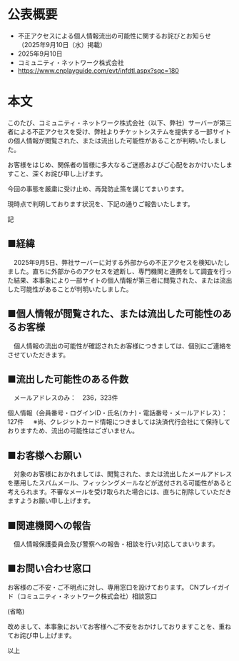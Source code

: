 # 公表概要
- 不正アクセスによる個人情報流出の可能性に関するお詫びとお知らせ（2025年9月10日（水）掲載）
- 2025年9月10日
- コミュニティ・ネットワーク株式会社
- https://www.cnplayguide.com/evt/infdtl.aspx?sqc=180

# 本文
このたび、コミュニティ・ネットワーク株式会社（以下、弊社）サーバーが第三者による不正アクセスを受け、弊社よりチケットシステムを提供する一部サイトの個人情報が閲覧された、または流出した可能性があることが判明いたしました。

お客様をはじめ、関係者の皆様に多大なるご迷惑およびご心配をおかけいたしますこと、深くお詫び申し上げます。

今回の事態を厳粛に受け止め、再発防止策を講じてまいります。

現時点で判明しております状況を、下記の通りご報告いたします。

記

## ■経緯
　2025年9月5日、弊社サーバーに対する外部からの不正アクセスを検知いたしました。直ちに外部からのアクセスを遮断し、専門機関と連携をして調査を行った結果、本事象により一部サイトの個人情報が第三者に閲覧された、または流出した可能性があることが判明いたしました。

## ■個人情報が閲覧された、または流出した可能性のあるお客様
　個人情報の流出の可能性が確認されたお客様につきましては、個別にご連絡をさせていただきます。

## ■流出した可能性のある件数
　メールアドレスのみ：　236，323件

 個人情報（会員番号・ログインID・氏名(カナ)・電話番号・メールアドレス）：　127件
　
 ※尚、クレジットカード情報につきましては決済代行会社にて保持しておりますため、流出の可能性はございません。

## ■お客様へお願い
　対象のお客様におかれましては、閲覧された、または流出したメールアドレスを悪用したスパムメール、フィッシングメールなどが送付される可能性があると考えられます。不審なメールを受け取られた場合には、直ちに削除していただきますようお願い申し上げます。

## ■関連機関への報告
　個人情報保護委員会及び警察への報告・相談を行い対応してまいります。

## ■お問い合わせ窓口
お客様のご不安・ご不明点に対し、専用窓口を設けております。
CNプレイガイド（コミュニティ・ネットワーク株式会社）相談窓口

 (省略)

改めまして、本事象においてお客様へご不安をおかけしておりますことを、重ねてお詫び申し上げます。

以上

